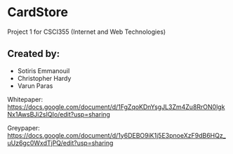 # CardStore
Project 1 for CSCI355 (Internet and Web Technologies) 

## Created by:
 <ul>
 <li>Sotiris Emmanouil</li> 
 <li>Christopher Hardy</li>
 <li>Varun Paras</li>
 </ul>

Whitepaper: https://docs.google.com/document/d/1FgZqoKDnYsgJL3Zm4Zu8RrON0lgkNx1AwsBJi2sIQIo/edit?usp=sharing

Greypaper: https://docs.google.com/document/d/1y6DEBO9iK1j5E3pnoeXzF9dB6HQz_uUz6gc0WxdTjPQ/edit?usp=sharing
